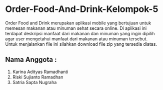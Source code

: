 # Order-Food-And-Drink-Kelompok-5
Order Food and Drink merupakan aplikasi mobile yang bertujuan untuk memesan makanan atau minuman sehat secara online. Di aplikasi ini terdapat deskripsi manfaat dari makanan dan minuman yang ingin dipilih agar user mengetahui manfaat dari makanan atau minuman tersebut. <br>
Untuk menjalankan file ini silahkan download file zip yang tersedia diatas.

## Nama Anggota :
1. Karina Adityas Ramadhanti
2. Riski Sujianto Ramadhan
3. Satria Sapta Nugraha

